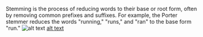   Stemming is the process of reducing words to their base or root form, often by removing common prefixes and suffixes. For example, the Porter stemmer reduces the words "running," "runs," and "ran" to the base form "run."
  ![alt text](0_-yUy-dAKeTbPRQuk.png) [alt text](Porter_stemmer.md)